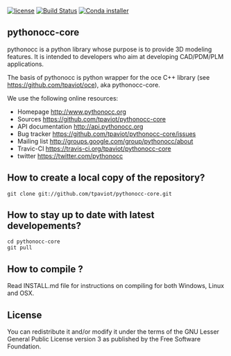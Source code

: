 [![license](https://binstar.org/jf/pythonocc-core/badges/license.svg)](https://github.com/tpaviot/pythonocc-core/blob/master/LICENSE)
[![Build Status](https://travis-ci.org/tpaviot/pythonocc-core.png?branch=master)](https://travis-ci.org/tpaviot/pythonocc-core)
[![Conda installer](https://anaconda.org/dlr-sc/pythonocc-core/badges/installer/conda.svg)](https://anaconda.org/dlr-sc/pythonocc-core)

pythonocc-core
--------------

pythonocc is a python library whose purpose is to provide 3D modeling
features. It is intended to developers who aim at developing
CAD/PDM/PLM applications.

The basis of pythonocc is python wrapper for the oce C++ library (see
https://github.com/tpaviot/oce), aka pythonocc-core.

We use the following online resources:
  * Homepage
       http://www.pythonocc.org
  * Sources
       https://github.com/tpaviot/pythonocc-core
  * API documentation
       http://api.pythonocc.org
  * Bug tracker
       https://github.com/tpaviot/pythonocc-core/issues
  * Mailing list
       http://groups.google.com/group/pythonocc/about
  * Travic-CI
       https://travis-ci.org/tpaviot/pythonocc-core
  * twitter
       https://twitter.com/pythonocc

How to create a local copy of the repository?
---------------------------------------------

    git clone git://github.com/tpaviot/pythonocc-core.git

How to stay up to date with latest developements?
-------------------------------------------------

    cd pythonocc-core
    git pull

How to compile ?
----------------

Read INSTALL.md file for instructions on compiling for both Windows, Linux and
OSX.

License
-------

You can redistribute it and/or modify it under the terms of the GNU Lesser
General Public License version 3 as published by the Free Software Foundation.
